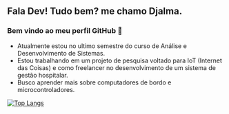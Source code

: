 ## Fala Dev! Tudo bem? me chamo Djalma.
### Bem vindo ao meu perfil GitHub 👋

- Atualmente estou no ultimo semestre do curso de Análise e Desenvolvimento de Sistemas.
- Estou trabalhando em um projeto de pesquisa voltado para IoT (Internet das Coisas) e como freelancer no desenvolvimento de um sistema de gestão hospitalar.
- Busco aprender mais sobre computadores de bordo e microcontroladores.


[![Top Langs](https://github-readme-stats.vercel.app/api/top-langs/?username=Djalma-Neto&layout=compact)](https://github.com/Djalma-Neto/github-readme-stats)
